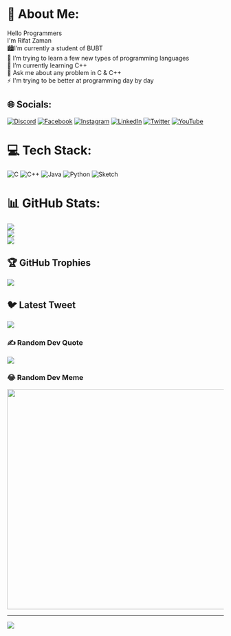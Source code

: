 # 💫 About Me:
Hello Programmers<br>I'm Rifat Zaman<br>🏙I’m currently a student of BUBT<br>👯 I’m trying to learn a few new types of programming languages<br>🌱 I’m currently learning C++<br>💬 Ask me about any problem in C & C++<br>⚡ I'm trying to be better at programming day by day


## 🌐 Socials:
[![Discord](https://img.shields.io/badge/Discord-%237289DA.svg?logo=discord&logoColor=white)](https://discord.gg/https://discord.gg/gaABB5Sw4t) [![Facebook](https://img.shields.io/badge/Facebook-%231877F2.svg?logo=Facebook&logoColor=white)](https://facebook.com/rahad.ahammed.58) [![Instagram](https://img.shields.io/badge/Instagram-%23E4405F.svg?logo=Instagram&logoColor=white)](https://instagram.com/rahad2nero) [![LinkedIn](https://img.shields.io/badge/LinkedIn-%230077B5.svg?logo=linkedin&logoColor=white)](https://www.linkedin.com/in/rifat-zaman-746b89262) [![Twitter](https://img.shields.io/badge/Twitter-%231DA1F2.svg?logo=Twitter&logoColor=white)](https://twitter.com/@Rifat3263) [![YouTube](https://img.shields.io/badge/YouTube-%23FF0000.svg?logo=YouTube&logoColor=white)](https://youtube.com/@@nero5060) 

# 💻 Tech Stack:
![C](https://img.shields.io/badge/c-%2300599C.svg?style=plastic&logo=c&logoColor=white) ![C++](https://img.shields.io/badge/c++-%2300599C.svg?style=plastic&logo=c%2B%2B&logoColor=white) ![Java](https://img.shields.io/badge/java-%23ED8B00.svg?style=plastic&logo=java&logoColor=white) ![Python](https://img.shields.io/badge/python-3670A0?style=plastic&logo=python&logoColor=ffdd54) ![Sketch](https://img.shields.io/badge/Sketch-FFB387?style=plastic&logo=sketch&logoColor=black)
# 📊 GitHub Stats:
![](https://github-readme-stats.vercel.app/api?username=Rifat-Zaman263&theme=nightowl&hide_border=false&include_all_commits=true&count_private=true)<br/>
![](https://github-readme-streak-stats.herokuapp.com/?user=Rifat-Zaman263&theme=nightowl&hide_border=false)<br/>
![](https://github-readme-stats.vercel.app/api/top-langs/?username=Rifat-Zaman263&theme=nightowl&hide_border=false&include_all_commits=true&count_private=true&layout=compact)

## 🏆 GitHub Trophies
![](https://github-profile-trophy.vercel.app/?username=Rifat-Zaman263&theme=nord&no-frame=false&no-bg=false&margin-w=4)

## 🐦 Latest Tweet
[![](https://gtce.itsvg.in/api?username=@Rifat3263)](https://github.com/VishwaGauravIn/github-twitter-card-embed)

### ✍️ Random Dev Quote
![](https://quotes-github-readme.vercel.app/api?type=horizontal&theme=tokyonight)

### 😂 Random Dev Meme
<img src="https://random-memer.herokuapp.com/" width="512px"/>

---
[![](https://visitcount.itsvg.in/api?id=Rifat-Zaman263&icon=9&color=1)](https://visitcount.itsvg.in)

<!-- Proudly created with GPRM ( https://gprm.itsvg.in ) -->
